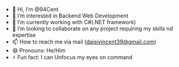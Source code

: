 - 👋 Hi, I’m @94Cent
- 👀 I’m interested in Backend Web Development
- 🌱 I’m currently working with C#(.NET framework)
- 💞️ I’m looking to collaborate on any project requiring my skills nd expertise
- 📫 How to reach me via mail (daisivincent39@gmail.com)
- 😄 Pronouns: He/Him
- ⚡ Fun fact: I can Unfocus my eyes on command

<!---
94Cent/94Cent is a ✨ special ✨ repository because its `README.md` (this file) appears on your GitHub profile.
You can click the Preview link to take a look at your changes.
--->
